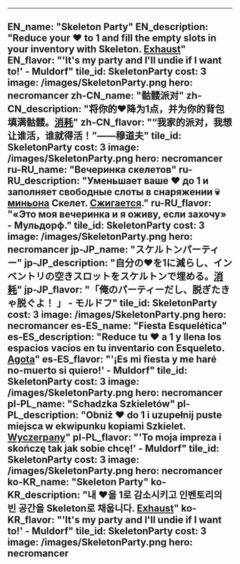---

EN_name: "Skeleton Party"
EN_description: "Reduce your ❤️ to 1 and fill the empty slots in your inventory with Skeleton. <u>Exhaust</u>"
EN_flavor: "'It's my party and I'll undie if I want to!' - Muldorf"
tile_id: SkeletonParty
cost: 3
image: /images/SkeletonParty.png
hero: necromancer
zh-CN_name: "骷髅派对"
zh-CN_description: "将你的❤️降为1点，并为你的背包填满骷髅。<u>消耗</u>"
zh-CN_flavor: "“我家的派对，我想让谁活，谁就得活！”——穆道夫"
tile_id: SkeletonParty
cost: 3
image: /images/SkeletonParty.png
hero: necromancer
ru-RU_name: "Вечеринка скелетов"
ru-RU_description: "Уменьшает ваше ❤️ до 1 и заполняет свободные слоты в снаряжении 💀 <u>миньона</u> Скелет. <u>Сжигается</u>."
ru-RU_flavor: "«Это моя вечеринка и я оживу, если захочу» - Мульдорф."
tile_id: SkeletonParty
cost: 3
image: /images/SkeletonParty.png
hero: necromancer
jp-JP_name: "スケルトンパーティー"
jp-JP_description: "自分の❤️を1に減らし、インベントリの空きスロットをスケルトンで埋める。<u>消耗</u>"
jp-JP_flavor: "「俺のパーティーだし、脱ぎたきゃ脱ぐよ！ 」 - モルドフ"
tile_id: SkeletonParty
cost: 3
image: /images/SkeletonParty.png
hero: necromancer
es-ES_name: "Fiesta Esquelética"
es-ES_description: "Reduce tu ❤️ a 1 y llena los espacios vacíos en tu inventario con Esqueleto. <u>Agota</u>"
es-ES_flavor: "'¡Es mi fiesta y me haré no-muerto si quiero!' - Muldorf"
tile_id: SkeletonParty
cost: 3
image: /images/SkeletonParty.png
hero: necromancer
pl-PL_name: "Schadzka Szkieletów"
pl-PL_description: "Obniż ❤️ do 1 i uzupełnij puste miejsca w ekwipunku kopiami Szkielet. <u>Wyczerpany</u>"
pl-PL_flavor: "'To moja impreza i skończę tak jak sobie chcę!' - Muldorf"
tile_id: SkeletonParty
cost: 3
image: /images/SkeletonParty.png
hero: necromancer
ko-KR_name: "Skeleton Party"
ko-KR_description: "내 ❤️을 1로 감소시키고 인벤토리의 빈 공간을 Skeleton로 채웁니다. <u>Exhaust</u>"
ko-KR_flavor: "'It's my party and I'll undie if I want to!' - Muldorf"
tile_id: SkeletonParty
cost: 3
image: /images/SkeletonParty.png
hero: necromancer
---